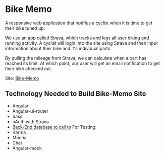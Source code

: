 # Bike Memo

A responsive web application that notifies a cyclist when it is time to get their bike tuned up.

We use an app called Strava, which tracks and logs all user biking and running activity. A cyclist will login into the site using Strava and then input information about their bike and it's individual parts.

By pulling the mileage from Strava, we can calculate when a part has reached its limit. At which point, our user will get an email notification to get their bike checked out.

Site: [Bike-Memo](https://bike-memo.herokuapp.com)


## Technology Needed to Build Bike-Memo Site
- Angular
- Angular-ui-router
- Sass
- oAuth with Strava
- [Back-End database to call to](https://github.com/csaminak/cycling-main)
For Testing:
- Karma
- Mocha
- Chai
- Angular-mock
